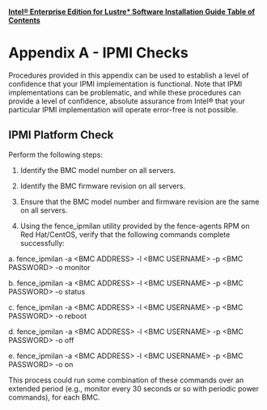 [**Intel® Enterprise Edition for Lustre\* Software Installation Guide Table of Contents**](ig_TOC.md)
# Appendix A - IPMI Checks

Procedures provided in this appendix can be used to establish a level of
confidence that your IPMI implementation is functional. Note that IPMI
implementations can be problematic, and while these procedures can
provide a level of confidence, absolute assurance from Intel® that
your particular IPMI implementation will operate error-free is not
possible.

IPMI Platform Check
-------------------

Perform the following steps:

1.  Identify the BMC model number on all servers.

2.  Identify the BMC firmware revision on all servers.

3.  Ensure that the BMC model number and firmware revision are the same
    on all servers.

4.  Using the fence\_ipmilan utility provided by the fence-agents RPM on
    Red Hat/CentOS, verify that the following commands complete
    successfully:


a.  fence\_ipmilan -a &lt;BMC ADDRESS&gt; -l &lt;BMC USERNAME&gt; -p
    &lt;BMC PASSWORD&gt; -o monitor

b.  fence\_ipmilan -a &lt;BMC ADDRESS&gt; -l &lt;BMC USERNAME&gt; -p
    &lt;BMC PASSWORD&gt; -o status

c.  fence\_ipmilan -a &lt;BMC ADDRESS&gt; -l &lt;BMC USERNAME&gt; -p
    &lt;BMC PASSWORD&gt; -o reboot

d.  fence\_ipmilan -a &lt;BMC ADDRESS&gt; -l &lt;BMC USERNAME&gt; -p
    &lt;BMC PASSWORD&gt; -o off

e.  fence\_ipmilan -a &lt;BMC ADDRESS&gt; -l &lt;BMC USERNAME&gt; -p
    &lt;BMC PASSWORD&gt; -o on

This process could run some combination of these commands over an
extended period (e.g., monitor every 30 seconds or so with periodic
power commands), for each BMC.